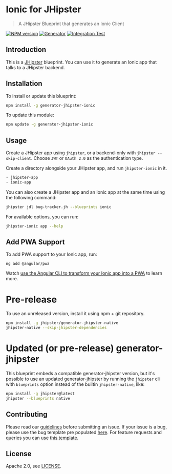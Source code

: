 # Ionic for JHipster

> A JHipster Blueprint that generates an Ionic Client

[![NPM version][npm-image]][npm-url]
[![Generator][github-generator-image]][github-generator-url]
[![Integration Test][github-integration-image]][github-integration-url]

## Introduction

This is a [JHipster](http://www.jhipster.tech/) blueprint. You can use it to generate an Ionic app that talks to a JHipster backend.

## Installation

To install or update this blueprint:

```bash
npm install -g generator-jhipster-ionic
```

To update this module:

```bash
npm update -g generator-jhipster-ionic
```

## Usage

Create a JHipster app using `jhipster`, or a backend-only with `jhipster --skip-client`. Choose `JWT` or `OAuth 2.0` as the authentication type.

Create a directory alongside your JHipster app, and run `jhipster-ionic` in it.

```bash
- jhipster-app
- ionic-app
```

You can also create a JHipster app and an Ionic app at the same time using the following command:

```bash
jhipster jdl bug-tracker.jh --blueprints ionic
```

For available options, you can run:

```bash
jhipster-ionic app --help
```

## Add PWA Support

To add PWA support to your Ionic app, run:

```shell
ng add @angular/pwa
```

Watch [use the Angular CLI to transform your Ionic app into a PWA](https://youtu.be/ooKvtmobyPw) to learn more.

# Pre-release

To use an unreleased version, install it using npm + git repository.

```bash
npm install -g jhipster/generator-jhipster-native
jhipster-native --skip-jhipster-dependencies
```

# Updated (or pre-release) generator-jhipster

This blueprint embeds a compatible generator-jhipster version, but it's possible to use an updated generator-jhipster by running the `jhipster` cli with `blueprints` option instead of the builtin `jhipster-native`, like:

```bash
npm install -g jhipster@latest
jhipster --blueprints native
```

## Contributing

Please read our [guidelines](/CONTRIBUTING.md#submitting-an-issue) before submitting an issue. If your issue is a bug, please use the bug template pre populated [here](https://github.com/jhipster/generator-jhipster-ionic/issues/new). For feature requests and queries you can use [this template][feature-template].

## License

Apache 2.0, see [LICENSE](LICENSE).

[npm-image]: https://img.shields.io/npm/v/generator-jhipster-native.svg
[npm-url]: https://npmjs.org/package/generator-jhipster-native
[github-generator-image]: https://github.com/jhipster/generator-jhipster-ionic/actions/workflows/generator.yml/badge.svg
[github-generator-url]: https://github.com/jhipster/generator-jhipster-ionic/actions/workflows/generator.yml
[github-integration-image]: https://github.com/jhipster/generator-jhipster-ionic/actions/workflows/ionic.yml/badge.svg
[github-integration-url]: https://github.com/jhipster/generator-jhipster-ionic/actions/workflows/ionic.yml
[feature-template]: https://github.com/jhipster/generator-jhipster-ionic/issues/new?body=*%20**Overview%20of%20the%20request**%0A%0A%3C!--%20what%20is%20the%20query%20or%20request%20--%3E%0A%0A*%20**Motivation%20for%20or%20Use%20Case**%20%0A%0A%3C!--%20explain%20why%20this%20is%20a%20required%20for%20you%20--%3E%0A%0A%0A*%20**Browsers%20and%20Operating%20System**%20%0A%0A%3C!--%20is%20this%20a%20problem%20with%20all%20browsers%20or%20only%20IE8%3F%20--%3E%0A%0A%0A*%20**Related%20issues**%20%0A%0A%3C!--%20has%20a%20similar%20issue%20been%20reported%20before%3F%20--%3E%0A%0A*%20**Suggest%20a%20Fix**%20%0A%0A%3C!--%20if%20you%20can%27t%20fix%20this%20yourself%2C%20perhaps%20you%20can%20point%20to%20what%20might%20be%0A%20%20causing%20the%20problem%20(line%20of%20code%20or%20commit)%20--%3E
